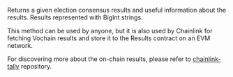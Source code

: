 Returns a given election consensus results and useful information about the results. Results represented with BigInt strings.


This method can be used by anyone, but it is also used by Chainlink for fetching Vochain results and store it to the Results contract on an EVM network.


For discovering more about the on-chain results, please refer to [chainlink-tally](https://github.com/vocdoni/chainlink-tally#chainlink-tally) repository.